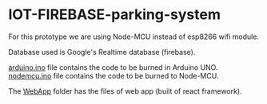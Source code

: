 # IOT-FIREBASE-parking-system

For this prototype we are using Node-MCU instead of esp8266 wifi module.

Database used is Google's Realtime database (firebase).

[arduino.ino](./arduino.ino) file contains the code to be burned in Arduino UNO. 
[nodemcu.ino](./nodemcu.ino) file contains the code to be burned to Node-MCU.

The [WebApp](./WebApp) folder has the files of web app (built of react framework).
